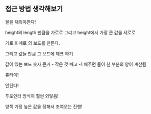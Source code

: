 ## 접근 방법 생각해보기

물을 채워야한다!

height의 length 만큼을 가로로
그리고 height에서 가장 큰 값을 세로로

가로 X 세로 의 보드를 만든다.

그리고 값들 만큼 그 보드에 체크 하기

값이 있는 보드 숫자 큰거 - 작은 것 빼고 -1 해주면 물이 찬 부분의 양이 계산됨

츄라이!


안된다!

투포인터 방식이 훨씬 와닿음!

양쪽 가장 높은 값을 정해서 조여오는 진행!